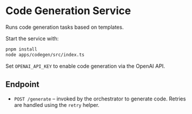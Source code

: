 # Code Generation Service

Runs code generation tasks based on templates.

Start the service with:
```bash
pnpm install
node apps/codegen/src/index.ts
```

Set `OPENAI_API_KEY` to enable code generation via the OpenAI API.

## Endpoint

- `POST /generate` – invoked by the orchestrator to generate code. Retries are handled using the `retry` helper.

